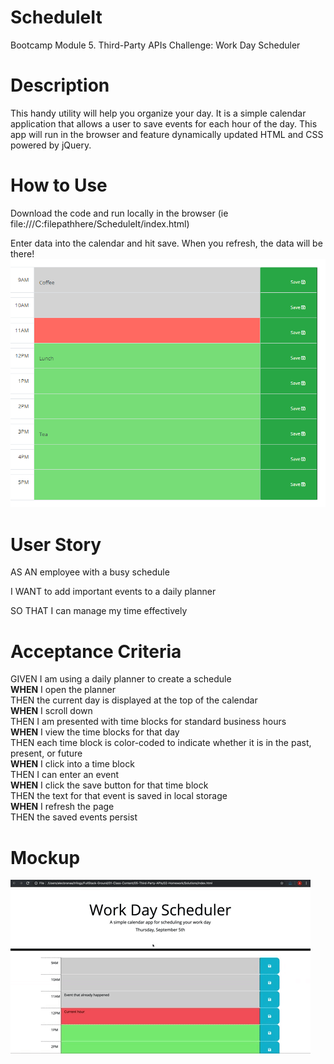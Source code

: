 # ScheduleIt
Bootcamp Module 5. Third-Party APIs Challenge: Work Day Scheduler

# Description
This handy utility will help you organize your day.  It is a simple calendar application that allows a user to save events for each hour of the day. This app will run in the browser and feature dynamically updated HTML and CSS powered by jQuery.

# How to Use
Download the code and run locally in the browser (ie file:///C:filepathhere/ScheduleIt/index.html)

Enter data into the calendar and hit save.  When you refresh, the data will be there!
![](./assets/images/11-screenshot.png)

# User Story
AS AN employee with a busy schedule

I WANT to add important events to a daily planner

SO THAT I can manage my time effectively

# Acceptance Criteria
GIVEN I am using a daily planner to create a schedule<BR>
**WHEN** I open the planner<BR>
THEN the current day is displayed at the top of the calendar<BR>
**WHEN** I scroll down<BR>
THEN I am presented with time blocks for standard business hours<BR>
**WHEN** I view the time blocks for that day<BR>
THEN each time block is color-coded to indicate whether it is in the past, present, or future<BR>
**WHEN** I click into a time block<BR>
THEN I can enter an event<BR>
**WHEN** I click the save button for that time block<BR>
THEN the text for that event is saved in local storage<BR>
**WHEN** I refresh the page<BR>
THEN the saved events persist<BR>

# Mockup
![](./assets/images/05-third-party-apis-homework-demo.gif)

